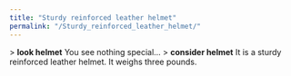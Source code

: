 ```yaml
---
title: "Sturdy reinforced leather helmet"
permalink: "/Sturdy_reinforced_leather_helmet/"
---
```


\> **look helmet**
You see nothing special...
\> **consider helmet**
It is a sturdy reinforced leather helmet.
It weighs three pounds.